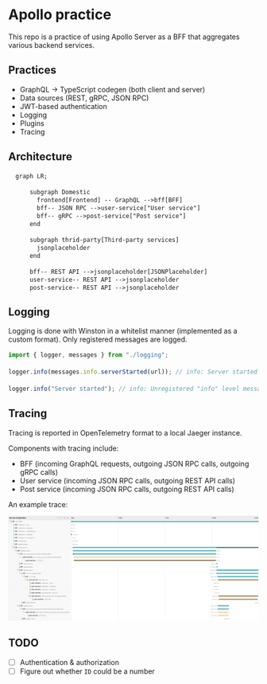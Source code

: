 # Apollo practice

This repo is a practice of using Apollo Server as a BFF that aggregates various backend services.

## Practices

- GraphQL -> TypeScript codegen (both client and server)
- Data sources (REST, gRPC, JSON RPC)
- JWT-based authentication
- Logging
- Plugins
- Tracing

## Architecture

```mermaid
  graph LR;

      subgraph Domestic
        frontend[Frontend] -- GraphQL -->bff[BFF]
        bff-- JSON RPC -->user-service["User service"]
        bff-- gRPC -->post-service["Post service"]
      end

      subgraph thrid-party[Third-party services]
        jsonplaceholder
      end

      bff-- REST API -->jsonplaceholder[JSONPlaceholder]
      user-service-- REST API -->jsonplaceholder
      post-service-- REST API -->jsonplaceholder
```

## Logging

Logging is done with Winston in a whitelist manner (implemented as a custom format).
Only registered messages are logged.

```ts
import { logger, messages } from "./logging";

logger.info(messages.info.serverStarted(url)); // info: Server started at http://localhost:4000

logger.info("Server started"); // info: Unregistered "info" level message
```

## Tracing

Tracing is reported in OpenTelemetry format to a local Jaeger instance.

Components with tracing include:

- BFF (incoming GraphQL requests, outgoing JSON RPC calls, outgoing gRPC calls)
- User service (incoming JSON RPC calls, outgoing REST API calls)
- Post service (incoming JSON RPC calls, outgoing REST API calls)

An example trace:

![Screenshot of Jaeger UI](./trace.png)

## TODO

- [ ] Authentication & authorization
- [ ] Figure out whether `ID` could be a number
